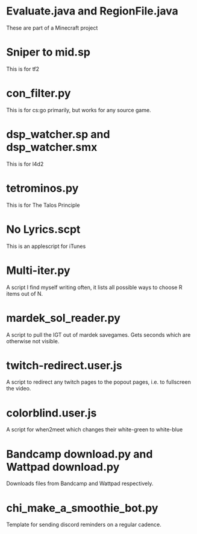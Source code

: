 # Evaluate.java and RegionFile.java
These are part of a Minecraft project

# Sniper to mid.sp
This is for tf2

# con_filter.py
This is for cs:go primarily, but works for any source game.

# dsp_watcher.sp and dsp_watcher.smx
This is for l4d2

# tetrominos.py
This is for The Talos Principle

# No Lyrics.scpt
This is an applescript for iTunes

# Multi-iter.py
A script I find myself writing often, it lists all possible ways to choose R items out of N.

# mardek_sol_reader.py
A script to pull the IGT out of mardek savegames. Gets seconds which are otherwise not visible.

# twitch-redirect.user.js
A script to redirect any twitch pages to the popout pages, i.e. to fullscreen the video.

# colorblind.user.js
A script for when2meet which changes their white-green to white-blue

# Bandcamp download.py and Wattpad download.py
Downloads files from Bandcamp and Wattpad respectively.

# chi_make_a_smoothie_bot.py
Template for sending discord reminders on a regular cadence.
